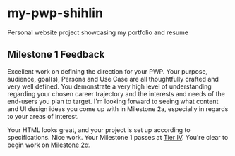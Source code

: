 # my-pwp-shihlin
Personal website project showcasing my portfolio and resume

## Milestone 1 Feedback
Excellent work on defining the direction for your PWP. Your purpose, audience, goal(s), Persona and Use Case are all thoughtfully crafted and very well defined. You demonstrate a very high level of understanding 
regarding your chosen career trajectory and the interests and needs of the end-users you plan to target. I'm looking forward to seeing what content and UI design ideas you come up with in Milestone 2a, especially in regards to your areas of interest.

Your HTML looks great, and your project is set up according to specifications. Nice work. Your Milestone 1 passes at [Tier IV](https://bootcamp-coders.cnm.edu/projects/personal/rubric/). You're clear to begin work on [Milestone 2&alpha;](https://bootcamp-coders.cnm.edu/projects/personal/milestone-two/).
